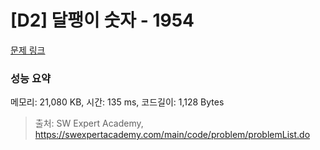 # [D2] 달팽이 숫자 - 1954 

[문제 링크](https://swexpertacademy.com/main/code/problem/problemDetail.do?contestProbId=AV5PobmqAPoDFAUq) 

### 성능 요약

메모리: 21,080 KB, 시간: 135 ms, 코드길이: 1,128 Bytes



> 출처: SW Expert Academy, https://swexpertacademy.com/main/code/problem/problemList.do